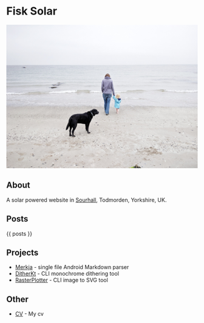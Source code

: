 <!--- -algorithm 8by8bayer -threshold 245 -foreground #cc0000 -background #f2fdfa -->
# Fisk Solar

![GaddingsDamn](example.jpeg)

## About

A solar powered website in [Sourhall](sourhall.html), Todmorden, Yorkshire, UK.

## Posts
{{ posts }}

## Projects

* [Merkja](https://github.com/fiskurgit/Merkja) - single file Android Markdown parser  
* [DitherKt](https://github.com/fiskurgit/DitherKt) - CLI monochrome dithering tool
* [RasterPlotter](https://github.com/fiskurgit/RasterPlotter) - CLI image to SVG tool

## Other

* [CV](cv.html) - My cv
